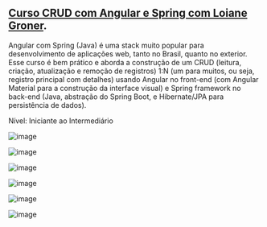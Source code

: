 ## [Curso CRUD com Angular e Spring com Loiane Groner](https://loiane.training/curso/crud-angular-spring).
 
Angular com Spring (Java) é uma stack muito popular para desenvolvimento de aplicações web, tanto no Brasil, quanto no exterior. Esse curso é bem prático e aborda a construção de um CRUD (leitura, criação, atualização e remoção de registros) 1:N (um para muitos, ou seja, registro principal com detalhes) usando Angular no front-end (com Angular Material para a construção da interface visual) e Spring framework no back-end (Java, abstração do Spring Boot, e Hibernate/JPA para persistência de dados).

Nível: Iniciante ao Intermediário

![image](https://user-images.githubusercontent.com/51184806/213185621-71e48617-9753-4f6f-8b0a-823ec9f33314.png)


![image](https://user-images.githubusercontent.com/51184806/213185563-0ba3960f-a2e5-44cf-b459-656460f19702.png)


![image](https://user-images.githubusercontent.com/51184806/213185724-b65343c6-2fcd-458d-8846-b188cccd5699.png)


![image](https://user-images.githubusercontent.com/51184806/213185837-2722e118-cb1b-488f-bba6-efe9d24410de.png)


![image](https://user-images.githubusercontent.com/51184806/213185920-a7caae6e-059a-4153-90c2-4c491dbaac5d.png)

![image](https://user-images.githubusercontent.com/51184806/213186105-02fee21d-9782-44e8-bb47-7c5f3b5e63bc.png)

